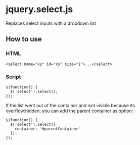 # jquery.select.js

Replaces select inputs with a dropdown list

## How to use

### HTML

```
<select name="xy" id="xy" size="1">...</select>
```

### Script

```
$(function() {
  $('select').select();
});
```

If the list went out of the container and isnt visible because its overflow:hidden, you can add the parent container as option:

```
$(function() {
  $('select').select({
    container: '#parentContainer'
  });
});
```
